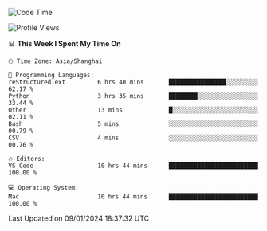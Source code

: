 <!--START_SECTION:waka-->
![Code Time](http://img.shields.io/badge/Code%20Time-308%20hrs%2016%20mins-blue)

![Profile Views](http://img.shields.io/badge/Profile%20Views-13-blue)

📊 **This Week I Spent My Time On** 

```text
🕑︎ Time Zone: Asia/Shanghai

💬 Programming Languages: 
reStructuredText         6 hrs 40 mins       ████████████████░░░░░░░░░   62.17 % 
Python                   3 hrs 35 mins       ████████░░░░░░░░░░░░░░░░░   33.44 % 
Other                    13 mins             █░░░░░░░░░░░░░░░░░░░░░░░░   02.11 % 
Bash                     5 mins              ░░░░░░░░░░░░░░░░░░░░░░░░░   00.79 % 
CSV                      4 mins              ░░░░░░░░░░░░░░░░░░░░░░░░░   00.76 % 

🔥 Editors: 
VS Code                  10 hrs 44 mins      █████████████████████████   100.00 % 

💻 Operating System: 
Mac                      10 hrs 44 mins      █████████████████████████   100.00 % 
```


 Last Updated on 09/01/2024 18:37:32 UTC
<!--END_SECTION:waka-->